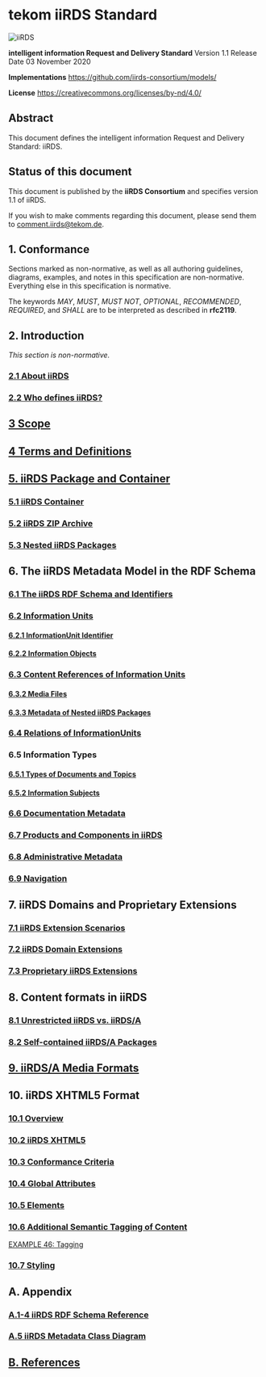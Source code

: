 # tekom iiRDS Standard

![iiRDS](https://iirds.org/fileadmin/iiRDS_specification/20201103-1.1-release/images/logos/iiRDS.jpg)

**intelligent information Request and Delivery Standard**
Version 1.1 Release Date 03 November 2020

**Implementations**
https://github.com/iirds-consortium/models/

**License**
https://creativecommons.org/licenses/by-nd/4.0/

## Abstract

This document defines the intelligent information Request and Delivery Standard: iiRDS.</p>

## Status of this document

This document is published by the **iiRDS Consortium** and specifies version 1.1 of iiRDS.

If you wish to make comments regarding this document, please send them to comment.iirds@tekom.de.
  
## 1. Conformance</h1>

Sections marked as non-normative, as well as all authoring guidelines, diagrams, examples, and notes in this specification are non-normative. Everything else in this specification is normative.

The keywords *MAY*, *MUST*, *MUST NOT*, *OPTIONAL*, *RECOMMENDED*, *REQUIRED*, and *SHALL* are to be interpreted as described in **rfc2119**.

## 2. Introduction

*This section is non-normative.*

### [2.1 About iiRDS](sections/introduction/introduction.md)

### [2.2 Who defines iiRDS?](sections/introduction/contributors.md)

## [3 Scope](sections/introduction/scope.md)

## [4 Terms and Definitions](sections/introduction/termsanddefinitions.md)

## [5. iiRDS Package and Container](sections/container/package.md)

### [5.1 iiRDS Container](sections/container/container.md)

### [5.2 iiRDS ZIP Archive](sections/container/zippackage.md)

### [5.3 Nested iiRDS Packages](sections/container/nestedpackages.md)

## 6. The iiRDS Metadata Model in the RDF Schema

### [6.1 The iiRDS RDF Schema and Identifiers](sections/structure/rdfsschemaandiris.md)

### [6.2 Information Units](sections/structure/rdfsinfounits_chunks.md)

#### [6.2.1 InformationUnit Identifier](sections/structure/rdfsinfounitidentifier.md)

#### [6.2.2 Information Objects](sections/structure/rdfsinfoobject.md)

### [6.3 Content References of Information Units](sections/structure/rdfscontentreference.md)

#### [6.3.2 Media Files](sections/structure/rdfsmediafiles.md)

#### [6.3.3 Metadata of Nested iiRDS Packages](sections/structure/rdfsnestedpackages.md)

### [6.4 Relations of InformationUnits](sections/structure/rdfsinfounitrelations.md)

### 6.5 Information Types

#### [6.5.1 Types of Documents and Topics](sections/structure/rdfsinfotypes.md)

#### [6.5.2 Information Subjects](sections/structure/rfdsinfosubjects.md)

### [6.6 Documentation Metadata](sections/structure/rdfsdocmetadata.md)

### [6.7 Products and Components in iiRDS](sections/structure/rdfsproductcomponent.md)

### [6.8 Administrative Metadata](sections/structure/rdfsadministrative.md)

### [6.9 Navigation](sections/structure/rdfsnavigation.md)

## 7. iiRDS Domains and Proprietary Extensions
  
### [7.1 iiRDS Extension Scenarios](sections/structure/rdfsstandardextensions.md)

### [7.2 iiRDS Domain Extensions](sections/structure/rdfsdomainextensions.md)

### [7.3 Proprietary iiRDS Extensions](sections/structure/rdfsproprietaryextensions.md)

  <!-- Content -->
## 8. Content formats in iiRDS

### [8.1 Unrestricted iiRDS vs. iiRDS/A](sections/content/unrestricted_vs_a.md)

### [8.2 Self-contained iiRDS/A Packages](sections/content/selfcontained-a.md)

## [9. iiRDS/A Media Formats](sections/levels/mediaformats.md)

## 10. iiRDS XHTML5 Format

### [10.1 Overview](sections/levels/html5format-overview.md)

### [10.2 iiRDS XHTML5](sections/levels/html5format-format.md)

### [10.3 Conformance Criteria](sections/levels/html5format-conformance.md)

### [10.4 Global Attributes](sections/levels/html5format-globalattributes.md)

### [10.5 Elements](sections/levels/html5format-elements.md)

### [10.6 Additional Semantic Tagging of Content](sections/levels/html5tagging.md)

[EXAMPLE 46: Tagging](sections/levels/html5tagging-example.html)

### [10.7 Styling](sections/levels/html5format-styling.md)

## A. Appendix

### [A.1-4 iiRDS RDF Schema Reference](sections/structure/rdfsreference.md)
  
### [A.5 iiRDS Metadata Class Diagram](sections/structure/rdfsdiagrams.md)

## [B. References](sections/structure/references.md)
